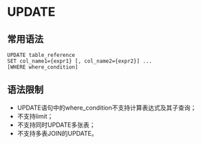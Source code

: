 # UPDATE<a name="ddm-08-0009"></a>

## 常用语法<a name="section0886140223"></a>

```
UPDATE table_reference
SET col_name1={expr1} [, col_name2={expr2}] ...
[WHERE where_condition]
```

## 语法限制<a name="section13101911638"></a>

-   UPDATE语句中的where\_condition不支持计算表达式及其子查询；
-   不支持limit；
-   不支持同时UPDATE多张表；
-   不支持多表JOIN的UPDATE。

